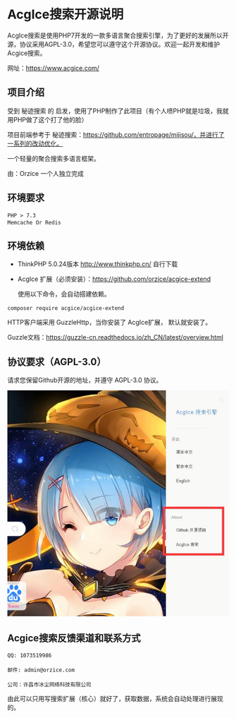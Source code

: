 # AcgIce搜索开源说明

AcgIce搜索是使用PHP7开发的一款多语言聚合搜索引擎，为了更好的发展所以开源，协议采用AGPL-3.0，希望您可以遵守这个开源协议。欢迎一起开发和维护Acgice搜索。

网址：https://www.acgice.com/



## 项目介绍

受到 秘迹搜索 的 启发，使用了PHP制作了此项目（有个人喷PHP就是垃圾，我就用PHP做了这个打了他的脸）

项目前端参考于 秘迹搜索：https://github.com/entropage/mijisou/，并进行了一系列的改动优化。

一个轻量的聚合搜索多语言框架。

由：Orzice 一个人独立完成



## 环境要求

```
PHP > 7.3
Memcache Or Redis
```

## 环境依赖

- ThinkPHP 5.0.24版本 http://www.thinkphp.cn/  自行下载

- AcgIce 扩展（必须安装）：https://github.com/orzice/acgice-extend  

  使用以下命令，会自动搭建依赖。

```
composer require acgice/acgice-extend
```



HTTP客户端采用 GuzzleHttp，当你安装了 AcgIce扩展， 默认就安装了。

Guzzle文档：https://guzzle-cn.readthedocs.io/zh_CN/latest/overview.html



## 协议要求（AGPL-3.0）

请求您保留Github开源的地址，并遵守 AGPL-3.0 协议。

![1](1.jpg)



## Acgice搜索反馈渠道和联系方式

```
QQ: 1073519986 

邮件: admin@orzice.com

公司：许昌市冰尘网络科技有限公司
```



由此可以只用写搜索扩展（核心）就好了，获取数据，系统会自动处理进行展现的。